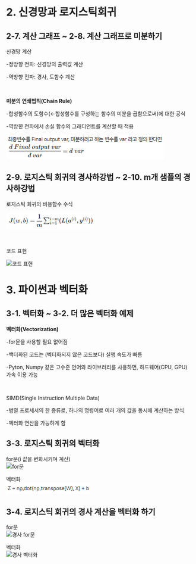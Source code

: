 # 2. 신경망과 로지스틱회귀
## 2-7. 계산 그래프 ~ 2-8. 계산 그래프로 미분하기
신경망 계산

  -정방향 전파: 신경망의 출력값 계산
  
  -역방향 전파: 경사, 도함수 계산

<br/>

__미분의 연쇄법칙(Chain Rule)__

-합성함수의 도함수(←합성함수를 구성하는 함수의 미분을 곱함으로써)에 대한 공식

-역방햔 전파에서 손실 함수의 그래디언트를 계산할 때 적용

![dvar 표기법](https://github.com/seoyeonkim3/Euron-Intermediate-study/blob/Week2/dvar%20%ED%91%9C%EA%B8%B0%EB%B2%95.png?raw=true)

## 2-9. 로지스틱 회귀의 경사하강법 ~ 2-10. m개 샘플의 경사하강법
로지스틱 회귀의 비용함수 수식

![로지스틱 회귀의 비용함수](https://github.com/seoyeonkim3/Euron-Intermediate-study/blob/Week2/%EB%A1%9C%EC%A7%80%EC%8A%A4%ED%8B%B1%20%ED%9A%8C%EA%B7%80%EC%9D%98%20%EB%B9%84%EC%9A%A9%ED%95%A8%EC%88%98%20%EC%88%98%EC%8B%9D.png?raw=true)

<br/>

코드 표현

![코드 표현](https://cphinf.pstatic.net/mooc/20180615_249/1529027949584hxeeh_PNG/image.PNG?type=w760)

# 3. 파이썬과 벡터화
## 3-1. 벡터화 ~ 3-2. 더 많은 벡터화 예제
__벡터화(Vectorization)__

-for문을 사용할 필요 없어짐

-백터화된 코드는 (벡터화되지 않은 코드보다) 실행 속도가 빠름

-Pyton, Numpy 같은 고수준 언어와 라이브러리를 사용하면, 하드웨어(CPU, GPU) 가속 이용 가능

<br/>

SIMD(Single Instruction Multiple Data)

-병렬 프로세서의 한 종류로, 하나의 명령어로 여러 개의 값을 동시에 계산하는 방식

-벡터화 연산을 가능하게 함

## 3-3. 로지스틱 회귀의 벡터화
for문(i 값을 변화시키며 계산)
<br/>
![for문](https://github.com/seoyeonkim3/Euron-Intermediate-study/blob/Week2/for%EB%AC%B8.png?raw=true)

벡터화
<br/>
![벡터화](https://github.com/seoyeonkim3/Euron-Intermediate-study/blob/Week2/%EB%B2%A1%ED%84%B0%ED%99%94.png?raw=true)

## 3-4. 로지스틱 회귀의 경사 계산을 벡터화 하기
for문
<br/>
![경사 for문](https://cphinf.pstatic.net/mooc/20180615_244/1529028895251WEzUQ_PNG/pic1.PNG)

벡터화
<br/>
![경사 벡터화](https://cphinf.pstatic.net/mooc/20180615_8/152902893889842v4T_PNG/pic2.PNG)
